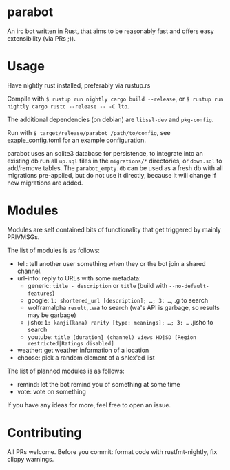 # parabot
An irc bot written in Rust, that aims to be reasonably fast and offers easy extensibility (via PRs ;)).

# Usage
Have nightly rust installed, preferably via rustup.rs

Compile with ```$ rustup run nightly cargo build --release```, or ```$ rustup run nightly cargo rustc --release -- -C lto```.

The additional dependencies (on debian) are `libssl-dev` and `pkg-config`.

Run with ```$ target/release/parabot /path/to/config```, see exaple_config.toml for an example configuration.

parabot uses an sqlite3 database for persistence, to integrate into an existing db run all ```up.sql``` files in the ```migrations/*``` directories, or ```down.sql``` to add/remove tables. The ```parabot_empty.db``` can be used as a fresh db with all migrations pre-applied, but do not use it directly, because it will change if new migrations are added.

# Modules
Modules are self contained bits of functionality that get triggered by mainly PRIVMSGs.

The list of modules is as follows:
* tell: tell another user something when they or the bot join a shared channel.
* url-info: reply to URLs with some metadata:
	* generic: `title - description` or `title` (build with `--no-default-features`)
	* google: `1: shortened_url [description]; …; 3: …`, .g to search
	* wolframalpha `result`, .wa to search (wa's API is garbage, so results may be garbage)
	* jisho: `1: kanji(kana) rarity [type: meanings]; …; 3: …` .jisho to search
	* youtube: `title [duration] (channel) views HD|SD [Region restricted|Ratings disabled]`
* weather: get weather information of a location
* choose: pick a random element of a shlex'ed list

The list of planned modules is as follows:
* remind: let the bot remind you of something at some time
* vote: vote on something

If you have any ideas for more, feel free to open an issue.

# Contributing
All PRs welcome. Before you commit: format code with rustfmt-nightly, fix clippy warnings.
